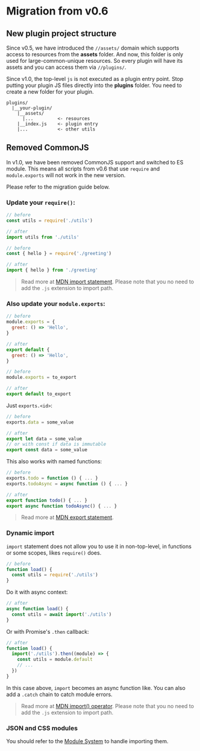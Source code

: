# Migration from v0.6

## New plugin project structure

<Badge type="tip" text="^1.0" />

Since v0.5, we have introduced the `//assets/` domain which supports access to
resources from the **assets** folder. And now, this folder is only used for
large-common-unique resources. So every plugin will have its assets and you can
access them via `//plugins/`.

Since v1.0, the top-level `js` is not executed as a plugin entry point. Stop
putting your plugin JS files directly into the **plugins** folder. You need to
create a new folder for your plugin.

```
plugins/
  |__your-plugin/
    |__assets/
      |...         <- resources
    |__index.js    <- plugin entry
    |...           <- other utils
```

## Removed CommonJS

<Badge type="tip" text="^1.0" />

In v1.0, we have been removed CommonJS support and switched to ES module. This
means all scripts from v0.6 that use `require` and `module.exports` will not
work in the new version.

Please refer to the migration guide below.

### Update your `require()`:

```js
// before
const utils = require('./utils')

// after
import utils from './utils'
```

```js
// before
const { hello } = require('./greeting')

// after
import { hello } from './greeting'
```

> Read more at
> [MDN import statement](https://developer.mozilla.org/en-US/docs/Web/JavaScript/Reference/Statements/import).
> Please note that you no need to add the `.js` extension to import path.

### Also update your `module.exports`:

```js
// before
module.exports = {
  greet: () => 'Hello',
}

// after
export default {
  greet: () => 'Hello',
}
```

```js
// before
module.exports = to_export

// after
export default to_export
```

Just `exports.<id>`:

```js
// before
exports.data = some_value

// after
export let data = some_value
// or with const if data is immutable
export const data = some_value
```

This also works with named functions:

```js
// before
exports.todo = function () { ... }
exports.todoAsync = async function () { ... }

// after
export function todo() { ... }
export async function todoAsync() { ... }
```

> Read more at
> [MDN export statement](https://developer.mozilla.org/en-US/docs/Web/JavaScript/Reference/Statements/export).

### Dynamic import

`import` statement does not allow you to use it in non-top-level, in functions
or some scopes, likes `require()` does.

```js
// before
function load() {
  const utils = require('./utils')
}
```

Do it with async context:

```js
// after
async function load() {
  const utils = await import('./utils')
}
```

Or with Promise's `.then` callback:

```js
// after
function load() {
  import('./utils').then((module) => {
    const utils = module.default
    // ...
  })
}
```

In this case above, `import` becomes an async function like. You can also add a
`.catch` chain to catch module errors.

> Read more at
> [MDN import() operator](https://developer.mozilla.org/en-US/docs/Web/JavaScript/Reference/Operators/import).
> Please note that you no need to add the `.js` extension to import path.

### JSON and CSS modules

You should refer to the [Module System](./module-system) to handle
importing them.
